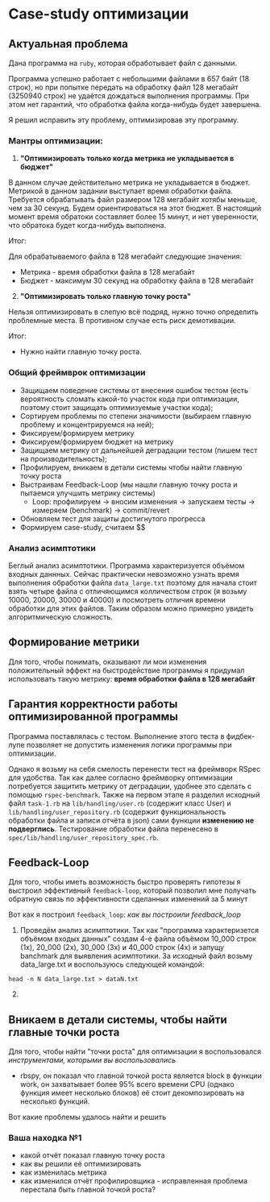 # Case-study оптимизации

## Актуальная проблема
Дана программа на `ruby`, которая обработывает файл с данными. 

Программа успешно работает с небольшими файлами в 657 байт (18 строк), но при попытке передать на обработку файл 128 
мегабайт (3250940 строк) не удаётся дождаться выполнения программы. При этом нет гарантий, что обработка файла когда-нибудь будет 
завершена.

Я решил исправить эту проблему, оптимизировав эту программу.

### Мантры оптимизации:
1) **"Оптимизировать только когда метрика не укладывается в бюджет"**

В данном случае действительно метрика не укладывается в бюджет.
Метрикой в данном задании выступает время обработки файла.
Требуется обрабатывать файл размером 128 мегабайт хотябы меньше, чем за 30 секунд.
Будем ориентироваться на этот бюджет.
В настоящий момент время обратоки составляет более 15 минут, и нет уверенности, что обратока будет когда-нибудь 
выполнена.

Итог:

Для обрабатываемого файла в 128 мегабайт  следующие значения:
* Метрика - время обработки файла в 128 мегабайт
* Бюджет - максимум 30 секунд на обработку файла в 128 мегабайт

2) **"Оптимизировать только главную точку роста"**

Нельзя оптимизировать в слепую всё подряд, нужно точно определить проблемные места.
В противном случае есть риск демотивации.

Итог:
* Нужно найти главную точку роста.

### Общий фреймврок оптимизации
- Защищаем поведение системы от внесения ошибок тестом (есть вероятность сломать какой-то участок кода при оптимизации, поэтому стоит защищать оптимизуемые участки кода);
- Сортируем проблемы по степени значимости (выбираем главную проблему и концентрируемся на ней);
- Фиксируем/формируем метрику
- Фиксируем/формируем бюджет на метрику
- Защищаем метрику от дальнейшей деградации тестом (пишем тест на производительность);
- Профилируем, вникаем в детали системы чтобы найти главную точку роста
- Выстраивам Feedback-Loop (мы нашли главную точку роста и пытаемся улучшить метрику системы)
    - Loop: профилируем -> вносим изменения -> запускаем тесты -> измеряем (benchmark) -> commit/revert
- Обновляем тест для защиты достигнутого прогресса
- Формируем case-study, считаем $$

### Анализ асимптотики
Беглый анализ асимптотики. 
Программа характеризуется объёмом входных даннных. 
Сейчас практически невозможно узнать время выполнения обработки файла `data_large.txt` поэтому для начала стоит взять 
четыре файла с отличяющимся колличеством строк (я возьму 10000, 20000, 30000 и 40000) и посмотреть отличия времени обработки для этих 
файлов.
Таким образом можно примерно увидеть алгоритмическую сложность.

## Формирование метрики
Для того, чтобы понимать, оказывают ли мои изменения положительный эффект на быстродействие программы я придумал 
использовать такую метрику: **время обработки файла в 128 мегабайт**

## Гарантия корректности работы оптимизированной программы
Программа поставлялась с тестом. 
Выполнение этого теста в фидбек-лупе позволяет не допустить изменения логики программы при оптимизации. 

Однако я возьму на себя смелость перенести тест на фреймворк RSpec для удобства. Так как далее согласно фреймворку 
оптимизации потребуется защитить метрику от деградации, удобнее это сделать с помощью `rspec-benchmark`. 
Также на первом этапе я разделил исходный файл `task-1.rb` на `lib/handling/user.rb` (содержит класс User) и 
`lib/handling/user_repository.rb` (содержит функциональность обработки файла и записи отчёта в json) сами функции 
**изменению не подверглись**. 
Тестирование обработки файла перенесено в `spec/lib/handling/user_repository_spec.rb`.


## Feedback-Loop
Для того, чтобы иметь возможность быстро проверять гипотезы я выстроил эффективный `feedback-loop`, который позволил мне получать обратную связь по эффективности сделанных изменений за 5 минут

Вот как я построил `feedback_loop`: *как вы построили feedback_loop*
1) Проведём анализ асимптотики. 
Так как "программа характеризется объёмом входых данных" создам 4-е файла объёмом 10_000 строк (1x), 20_000 (2x), 30_000 (3x) и 40_000 строк (4x) и запущу banchmark для выявления асимптотики.
За исходный файл возьму data_large.txt и воспользуюсь следующей командой:
```shell
head -n N data_large.txt > dataN.txt
```

2) 

## Вникаем в детали системы, чтобы найти главные точки роста
Для того, чтобы найти "точки роста" для оптимизации я воспользовался *инструментами, которыми вы воспользовались*
- rbspy, он показал что главной точкой роста является block в функции work, он захватывает более 95% всего времени CPU 
(однако функция имеет несколько блоков) её стоит декомпозировать на несколько функций.

Вот какие проблемы удалось найти и решить

### Ваша находка №1
- какой отчёт показал главную точку роста
- как вы решили её оптимизировать
- как изменилась метрика
- как изменился отчёт профилировщика - исправленная проблема перестала быть главной точкой роста?